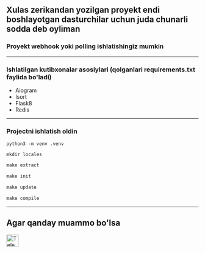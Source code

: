 ## Xulas zerikandan yozilgan proyekt endi boshlayotgan dasturchilar uchun juda chunarli sodda deb oyliman

### Proyekt webhook yoki polling ishlatishingiz mumkin

***

### Ishlatilgan kutibxonalar asosiylari (qolganlari requirements.txt faylida bo'ladi)

* Aiogram
* Isort
* Flask8
* Redis

***

### Projectni ishlatish oldin

``` commandline
python3 -m venv .venv
```

``` commandline
mkdir locales 
```

``` makefile 
make extract 
```

``` makefile 
make init 
```

``` makefile 
make update 
```

``` makefile 
make compile 
```
***

## Agar qanday muammo bo'lsa 
<a href="https://t.me/dostonbek_05" target="_blank">
    <img src="https://upload.wikimedia.org/wikipedia/commons/8/82/Telegram_logo.svg" alt="Telegram" width="32" height="32">
</a>
